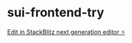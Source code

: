 # sui-frontend-try

[Edit in StackBlitz next generation editor ⚡️](https://stackblitz.com/~/github.com/tahunal/sui-frontend-try)